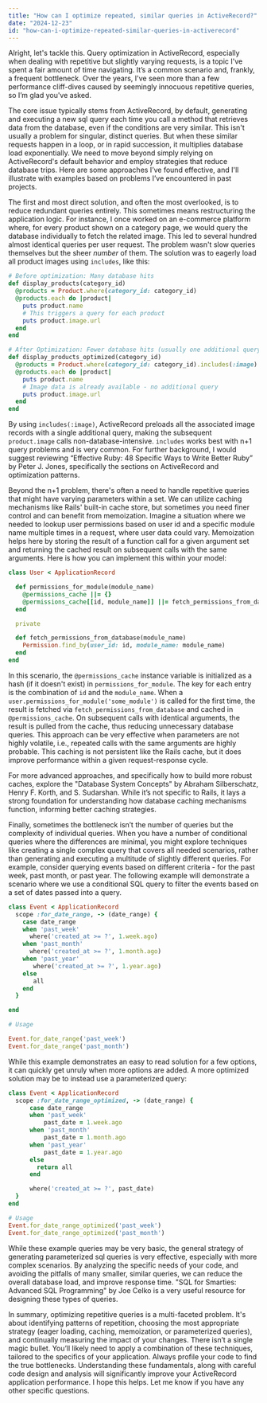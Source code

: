 ```yaml
---
title: "How can I optimize repeated, similar queries in ActiveRecord?"
date: "2024-12-23"
id: "how-can-i-optimize-repeated-similar-queries-in-activerecord"
---
```


Alright, let's tackle this. Query optimization in ActiveRecord, especially when dealing with repetitive but slightly varying requests, is a topic I've spent a fair amount of time navigating. It’s a common scenario and, frankly, a frequent bottleneck. Over the years, I've seen more than a few performance cliff-dives caused by seemingly innocuous repetitive queries, so I’m glad you've asked.

The core issue typically stems from ActiveRecord, by default, generating and executing a new sql query each time you call a method that retrieves data from the database, even if the conditions are very similar. This isn't usually a problem for singular, distinct queries. But when these similar requests happen in a loop, or in rapid succession, it multiplies database load exponentially. We need to move beyond simply relying on ActiveRecord's default behavior and employ strategies that reduce database trips. Here are some approaches I’ve found effective, and I'll illustrate with examples based on problems I’ve encountered in past projects.

The first and most direct solution, and often the most overlooked, is to reduce redundant queries entirely. This sometimes means restructuring the application logic. For instance, I once worked on an e-commerce platform where, for every product shown on a category page, we would query the database individually to fetch the related image. This led to several hundred almost identical queries per user request. The problem wasn't slow queries themselves but the sheer *number* of them. The solution was to eagerly load all product images using `includes`, like this:

```ruby
# Before optimization: Many database hits
def display_products(category_id)
  @products = Product.where(category_id: category_id)
  @products.each do |product|
    puts product.name
    # This triggers a query for each product
    puts product.image.url
  end
end

# After Optimization: Fewer database hits (usually one additional query)
def display_products_optimized(category_id)
  @products = Product.where(category_id: category_id).includes(:image)
  @products.each do |product|
    puts product.name
    # Image data is already available - no additional query
    puts product.image.url
  end
end
```

By using `includes(:image)`, ActiveRecord preloads all the associated image records with a single additional query, making the subsequent `product.image` calls non-database-intensive. `includes` works best with n+1 query problems and is very common. For further background, I would suggest reviewing “Effective Ruby: 48 Specific Ways to Write Better Ruby” by Peter J. Jones, specifically the sections on ActiveRecord and optimization patterns.

Beyond the n+1 problem, there's often a need to handle repetitive queries that might have varying parameters within a set. We can utilize caching mechanisms like Rails' built-in cache store, but sometimes you need finer control and can benefit from memoization. Imagine a situation where we needed to lookup user permissions based on user id and a specific module name multiple times in a request, where user data could vary. Memoization helps here by storing the result of a function call for a given argument set and returning the cached result on subsequent calls with the same arguments. Here is how you can implement this within your model:

```ruby
class User < ApplicationRecord

  def permissions_for_module(module_name)
    @permissions_cache ||= {}
    @permissions_cache[[id, module_name]] ||= fetch_permissions_from_database(module_name)
  end

  private

  def fetch_permissions_from_database(module_name)
    Permission.find_by(user_id: id, module_name: module_name)
  end
end
```

In this scenario, the `@permissions_cache` instance variable is initialized as a hash (if it doesn't exist) in `permissions_for_module`. The key for each entry is the combination of `id` and the `module_name`. When a `user.permissions_for_module('some_module')` is called for the first time, the result is fetched via `fetch_permissions_from_database` and cached in `@permissions_cache`. On subsequent calls with identical arguments, the result is pulled from the cache, thus reducing unnecessary database queries. This approach can be very effective when parameters are not highly volatile, i.e., repeated calls with the same arguments are highly probable. This caching is not persistent like the Rails cache, but it does improve performance within a given request-response cycle.

For more advanced approaches, and specifically how to build more robust caches, explore the "Database System Concepts" by Abraham Silberschatz, Henry F. Korth, and S. Sudarshan. While it’s not specific to Rails, it lays a strong foundation for understanding how database caching mechanisms function, informing better caching strategies.

Finally, sometimes the bottleneck isn’t the number of queries but the complexity of individual queries. When you have a number of conditional queries where the differences are minimal, you might explore techniques like creating a single complex query that covers all needed scenarios, rather than generating and executing a multitude of slightly different queries. For example, consider querying events based on different criteria - for the past week, past month, or past year. The following example will demonstrate a scenario where we use a conditional SQL query to filter the events based on a set of dates passed into a query.

```ruby
class Event < ApplicationRecord
  scope :for_date_range, -> (date_range) {
    case date_range
    when 'past_week'
      where('created_at >= ?', 1.week.ago)
    when 'past_month'
      where('created_at >= ?', 1.month.ago)
    when 'past_year'
       where('created_at >= ?', 1.year.ago)
    else
       all
    end
  }

end

# Usage

Event.for_date_range('past_week')
Event.for_date_range('past_month')
```

While this example demonstrates an easy to read solution for a few options, it can quickly get unruly when more options are added. A more optimized solution may be to instead use a parameterized query:

```ruby
class Event < ApplicationRecord
  scope :for_date_range_optimized, -> (date_range) {
      case date_range
      when 'past_week'
          past_date = 1.week.ago
      when 'past_month'
          past_date = 1.month.ago
      when 'past_year'
          past_date = 1.year.ago
      else
        return all
      end

      where('created_at >= ?', past_date)
  }
end

# Usage
Event.for_date_range_optimized('past_week')
Event.for_date_range_optimized('past_month')
```

While these example queries may be very basic, the general strategy of generating parameterized sql queries is very effective, especially with more complex scenarios. By analyzing the specific needs of your code, and avoiding the pitfalls of many smaller, similar queries, we can reduce the overall database load, and improve response time. "SQL for Smarties: Advanced SQL Programming" by Joe Celko is a very useful resource for designing these types of queries.

In summary, optimizing repetitive queries is a multi-faceted problem. It's about identifying patterns of repetition, choosing the most appropriate strategy (eager loading, caching, memoization, or parameterized queries), and continually measuring the impact of your changes. There isn’t a single magic bullet. You’ll likely need to apply a combination of these techniques, tailored to the specifics of your application. Always profile your code to find the true bottlenecks. Understanding these fundamentals, along with careful code design and analysis will significantly improve your ActiveRecord application performance. I hope this helps. Let me know if you have any other specific questions.
